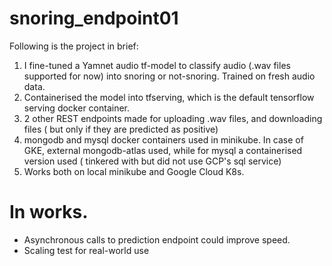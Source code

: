# snoring_endpoint01
Following is the project in brief:
1. I fine-tuned a Yamnet audio tf-model to classify audio (.wav files supported for now) into snoring or not-snoring. Trained on fresh audio data.
2. Containerised the model into tfserving, which is the default tensorflow serving docker container.
3. 2 other REST endpoints made for uploading .wav files, and downloading files ( but only if they are predicted as positive)
4. mongodb and mysql docker containers used in minikube. In case of GKE, external mongodb-atlas used, while for mysql a containerised version used ( tinkered with but did not use GCP's sql service)
5. Works both on local minikube and Google Cloud K8s.

# In works.
- Asynchronous calls to prediction endpoint could improve speed.
- Scaling test for real-world use
